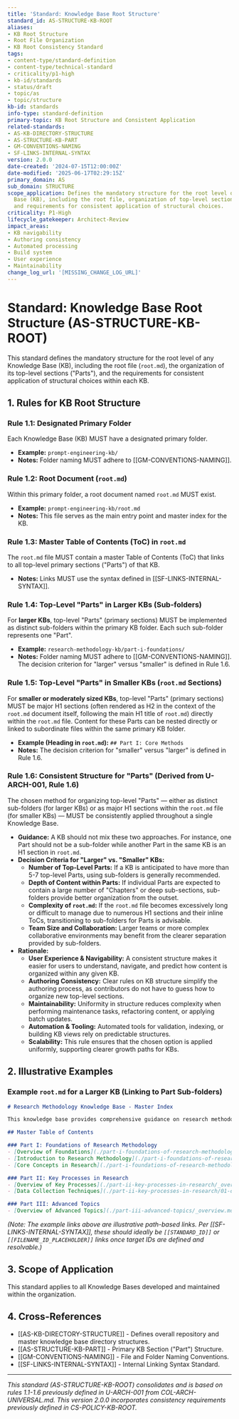 ```yaml
---
title: 'Standard: Knowledge Base Root Structure'
standard_id: AS-STRUCTURE-KB-ROOT
aliases:
- KB Root Structure
- Root File Organization
- KB Root Consistency Standard
tags:
- content-type/standard-definition
- content-type/technical-standard
- criticality/p1-high
- kb-id/standards
- status/draft
- topic/as
- topic/structure
kb-id: standards
info-type: standard-definition
primary-topic: KB Root Structure and Consistent Application
related-standards:
- AS-KB-DIRECTORY-STRUCTURE
- AS-STRUCTURE-KB-PART
- GM-CONVENTIONS-NAMING
- SF-LINKS-INTERNAL-SYNTAX
version: 2.0.0
date-created: '2024-07-15T12:00:00Z'
date-modified: '2025-06-17T02:29:15Z'
primary_domain: AS
sub_domain: STRUCTURE
scope_application: Defines the mandatory structure for the root level of any Knowledge
  Base (KB), including the root file, organization of top-level sections ('Parts'),
  and requirements for consistent application of structural choices.
criticality: P1-High
lifecycle_gatekeeper: Architect-Review
impact_areas:
- KB navigability
- Authoring consistency
- Automated processing
- Build system
- User experience
- Maintainability
change_log_url: '[MISSING_CHANGE_LOG_URL]'
---
```

# Standard: Knowledge Base Root Structure (AS-STRUCTURE-KB-ROOT)

This standard defines the mandatory structure for the root level of any Knowledge Base (KB), including the root file (`root.md`), the organization of its top-level sections ("Parts"), and the requirements for consistent application of structural choices within each KB.

## 1. Rules for KB Root Structure

### Rule 1.1: Designated Primary Folder
Each Knowledge Base (KB) MUST have a designated primary folder.
*   **Example:** `prompt-engineering-kb/`
*   **Notes:** Folder naming MUST adhere to [[GM-CONVENTIONS-NAMING]].

### Rule 1.2: Root Document (`root.md`)
Within this primary folder, a root document named `root.md` MUST exist.
*   **Example:** `prompt-engineering-kb/root.md`
*   **Notes:** This file serves as the main entry point and master index for the KB.

### Rule 1.3: Master Table of Contents (ToC) in `root.md`
The `root.md` file MUST contain a master Table of Contents (ToC) that links to all top-level primary sections ("Parts") of that KB.
*   **Notes:** Links MUST use the syntax defined in [[SF-LINKS-INTERNAL-SYNTAX]].

### Rule 1.4: Top-Level "Parts" in Larger KBs (Sub-folders)
For **larger KBs**, top-level "Parts" (primary sections) MUST be implemented as distinct sub-folders within the primary KB folder. Each such sub-folder represents one "Part".
*   **Example:** `research-methodology-kb/part-i-foundations/`
*   **Notes:** Folder naming MUST adhere to [[GM-CONVENTIONS-NAMING]]. The decision criterion for "larger" versus "smaller" is defined in Rule 1.6.

### Rule 1.5: Top-Level "Parts" in Smaller KBs (`root.md` Sections)
For **smaller or moderately sized KBs**, top-level "Parts" (primary sections) MUST be major H1 sections (often rendered as H2 in the context of the `root.md` document itself, following the main H1 title of `root.md`) directly within the `root.md` file. Content for these Parts can be nested directly or linked to subordinate files within the same primary KB folder.
*   **Example (Heading in `root.md`):** `## Part I: Core Methods`
*   **Notes:** The decision criterion for "smaller" versus "larger" is defined in Rule 1.6.

### Rule 1.6: Consistent Structure for "Parts" (Derived from U-ARCH-001, Rule 1.6)
The chosen method for organizing top-level "Parts" — either as distinct sub-folders (for larger KBs) or as major H1 sections within the `root.md` file (for smaller KBs) — MUST be consistently applied throughout a single Knowledge Base.
*   **Guidance:** A KB should not mix these two approaches. For instance, one Part should not be a sub-folder while another Part in the same KB is an H1 section in `root.md`.
*   **Decision Criteria for "Larger" vs. "Smaller" KBs:**
    *   **Number of Top-Level Parts:** If a KB is anticipated to have more than 5-7 top-level Parts, using sub-folders is generally recommended.
    *   **Depth of Content within Parts:** If individual Parts are expected to contain a large number of "Chapters" or deep sub-sections, sub-folders provide better organization from the outset.
    *   **Complexity of `root.md`:** If the `root.md` file becomes excessively long or difficult to manage due to numerous H1 sections and their inline ToCs, transitioning to sub-folders for Parts is advisable.
    *   **Team Size and Collaboration:** Larger teams or more complex collaborative environments may benefit from the clearer separation provided by sub-folders.
*   **Rationale:** 
    *   **User Experience & Navigability:** A consistent structure makes it easier for users to understand, navigate, and predict how content is organized within any given KB.
    *   **Authoring Consistency:** Clear rules on KB structure simplify the authoring process, as contributors do not have to guess how to organize new top-level sections.
    *   **Maintainability:** Uniformity in structure reduces complexity when performing maintenance tasks, refactoring content, or applying batch updates.
    *   **Automation & Tooling:** Automated tools for validation, indexing, or building KB views rely on predictable structures.
    *   **Scalability:** This rule ensures that the chosen option is applied uniformly, supporting clearer growth paths for KBs.

## 2. Illustrative Examples

### Example `root.md` for a Larger KB (Linking to Part Sub-folders)

```markdown
# Research Methodology Knowledge Base - Master Index

This knowledge base provides comprehensive guidance on research methodologies...

## Master Table of Contents

### Part I: Foundations of Research Methodology
- [Overview of Foundations](./part-i-foundations-of-research-methodology/_overview.md)
- [Introduction to Research Methodology](./part-i-foundations-of-research-methodology/01-introduction-to-research-methodology.md)
- [Core Concepts in Research](./part-i-foundations-of-research-methodology/02-core-concepts-in-research.md)

### Part II: Key Processes in Research
- [Overview of Key Processes](./part-ii-key-processes-in-research/_overview.md)
- [Data Collection Techniques](./part-ii-key-processes-in-research/01-data-collection-techniques.md)

### Part III: Advanced Topics
- [Overview of Advanced Topics](./part-iii-advanced-topics/_overview.md)
```
*(Note: The example links above are illustrative path-based links. Per [[SF-LINKS-INTERNAL-SYNTAX]], these should ideally be `[[STANDARD_ID]]` or `[[FILENAME_ID_PLACEHOLDER]]` links once target IDs are defined and resolvable.)*

## 3. Scope of Application

This standard applies to all Knowledge Bases developed and maintained within the organization.

## 4. Cross-References
- [[AS-KB-DIRECTORY-STRUCTURE]] - Defines overall repository and master knowledge base directory structures.
- [[AS-STRUCTURE-KB-PART]] - Primary KB Section ("Part") Structure.
- [[GM-CONVENTIONS-NAMING]] - File and Folder Naming Conventions.
- [[SF-LINKS-INTERNAL-SYNTAX]] - Internal Linking Syntax Standard.

---
*This standard (AS-STRUCTURE-KB-ROOT) consolidates and is based on rules 1.1-1.6 previously defined in U-ARCH-001 from COL-ARCH-UNIVERSAL.md. This version 2.0.0 incorporates consistency requirements previously defined in CS-POLICY-KB-ROOT.*
